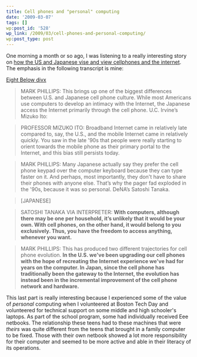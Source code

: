 ```yaml
---
title: Cell phones and "personal" computing
date: '2009-03-07'
tags: []
wp:post_id: '528'
wp_link: /2009/03/cell-phones-and-personal-computing/
wp:post_type: post
---
```


One morning a month or so ago, I was listening to a really interesting story on [how the US and Japanese vise and view cellphones and the internet](://www.onthemedia.org/transcripts/2009/01/30/07). The emphasis in the following transcript is mine:

[Eight Below divx](http://utero.pe/?eight_below)

> MARK PHILLIPS: This brings up one of the biggest differences between U.S. and Japanese cell phone culture. While most Americans use computers to develop an intimacy with the Internet, the Japanese access the Internet primarily through the cell phone. U.C. Irvine’s Mizuko Ito:

>

> PROFESSOR MIZUKO ITO: Broadband Internet came in relatively late compared to, say, the U.S., and the mobile Internet came in relatively quickly. You saw in the late '90s that people were really starting to orient towards the mobile phone as their primary portal to the Internet, and this bias still persists today.

>

> MARK PHILLIPS: Many Japanese actually say they prefer the cell phone keypad over the computer keyboard because they can type faster on it. And perhaps, most importantly, they don't have to share their phones with anyone else. That’s why the pager fad exploded in the '90s, because it was so personal. DeNA’s Satoshi Tanaka.

>

> [JAPANESE]

>

> SATOSHI TANAKA VIA INTERPRETER: **With computers, although there may be one per household, it’s unlikely that it would be your own. With cell phones, on the other hand, it would belong to you exclusively. Thus, you have the freedom to access anything, whenever you want.**

>

> MARK PHILLIPS: This has produced two different trajectories for cell phone evolution. **In the U.S. we've been upgrading our cell phones with the hope of recreating the Internet experience we've had for years on the computer. In Japan, since the cell phone has traditionally been the gateway to the Internet, the evolution has instead been in the incremental improvement of the cell phone network and hardware.**

This last part is really interesting because I experienced some of the value of _personal_ computing when I volunteered at Boston Tech Day and volunteered for technical support on some middle and high schooler's laptops. As part of the school program, some had individually received Eee netbooks. The relationship these teens had to these machines that were _theirs_ was quite different from the teens that brought in a family computer to be fixed. Those with their own netbook showed a lot more responsibility for their computer and seemed to be more active and able in their literacy of its operations.
